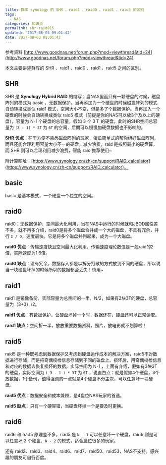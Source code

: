```yaml
---
title: 群晖 synology 的 SHR 、raid1 、raid0 、raid1 、raid5 的区别
tags:
  - NAS
categories: 知识点
permalink: shr-raid015
updated: '2017-08-03 09:01:42'
date: 2017-08-03 09:01:42
---
```



参考资料 [http://www.goodnas.net/forum.php?mod=viewthread&tid=24](http://www.goodnas.net/forum.php?mod=viewthread&tid=24)

本文主要讲述群晖的 SHR 、raid1 、raid0 、raid1 、raid5 之间的区别。

<!--more-->



## SHR

SHR 是 **Synology Hybrid RAID** 的缩写；当NAS里面只有一颗硬盘的时候，磁盘阵列的模式为 basic ，无数据保护。当再添加为一个硬盘的时候磁盘阵列的模式自动转换成类似 raid1 模式，空间大小不变，但是多了个数据保护。当再加入一个硬盘的时候会自动转换成类似 raid5 模式（前提是你的NAS可以放3个及以上的硬盘），容量为 N-1 个硬盘的总容量，假如 3 个 3Ｔ 的硬盘，此时的SHR空间总容量为 `(3 - 1) * 3T` 为 `6T` 的空间，后期可以慢慢加硬盘数据也不影响的。

**SHR 优点**：在于方便不熟悉磁盘阵列的玩家，傻瓜简单式的帮你组好磁盘阵列，而且还能合理利用容量大小不一的硬盘，减少浪费，raid 是按照最小的硬盘算，而 SHR 则可以合理利用减少浪费，智能 raid 推荐使用~

附计算网址：[https://www.synology.cn/zh-cn/support/RAID_calculator](https://www.synology.cn/zh-cn/support/RAID_calculator)。

## basic

basic 是基本模式，一个硬盘一个独立的空间。

## raid0

raid0：无数据保护，空间最大化利用，当在NAS中运行的时候就和JBOD属性差不多，就不再多介绍，raid0是将多个磁盘合并成一个大的磁盘，不具有冗余，并行 `I / O`，速度最快。它是将多个磁盘并列起来，成为一个大磁盘。

**raid0 优点**：传输速度快且空间最大化利用，传输速度理论数值是一般raid的2倍，实际速度为1.6倍。

**raid0 缺点**：没有冗余，数据存入都是以拆分打散的方式放到不同的硬盘，所以说当一块硬盘坏掉的时候所以的数据都会丢失！慎用~

## raid1

raid1 是镜像备份，实际容量为总空间的一半，N/2，如果有2块3T的硬盘，总容量为（3+3）/2。

**raid1 优点**：有数据保护，让硬盘坏掉一个时，数据还在，硬盘还可以正常读取。

**rard1 缺点**：空间折一半，放放重要数据资料，照片，放电影就不划算啦！

## raid5

raid5 是一种既考虑到数据保护又考虑到硬盘运作成本的解决方案，raid5不对数据进行存储，而是把奇偶校检信息存储到不同的磁盘上。损坏后，用奇偶校检信息和对应的数据去恢复损坏的数据，实际空间为 N-1 ，上面有介绍，假如有3块3T的硬盘，实际空间为 `( 3 - 1 ) * 3T` 为 `6T` ，说直白点：就是假如4个硬盘，3个放数据，1个备份，值得强调的一点就是4个硬盘不分主次，可以任意坏一块硬盘。

**raid5 优点**：数据安全和成本兼顾，是4盘位NAS玩家的首选。

**raid5 缺点**：只有一个硬容错，当硬盘坏掉一个是要及时更换。

## raid6

raid6 和 riad5 原理差不多，riad5 是 `N - 1` 可以任意坏一个硬盘，raid6 则是可以任意坏 2 个硬盘，`N - 2` 的模式，适合盘位很多的玩家。

还有 raid2、raid3、raid4、raid6、raid7、raid50、raid53，NAS不支持，感兴趣的朋友可自行百度。
